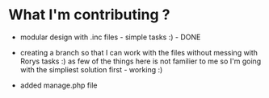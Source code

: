 # What I'm contributing ? 

 - modular design with .inc files - simple tasks :) - DONE 
 - creating a branch so that I can work with the files without messing with Rorys tasks :) as few of the things here is not familier to me so I'm going with  the simpliest solution first - working :) 

 - added manage.php file 